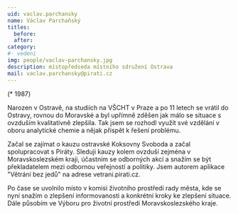 ```yaml
---
uid: vaclav.parchansky
name: Václav Parchaňský
titles:
  before: 
  after: 
category:
#- vedeni
img: people/vaclav-parchansky.jpg
description: místopředseda místního sdružení Ostrava
mail: vaclav.parchansky@pirati.cz
---
```


(* 1987)

Narozen v Ostravě, na studiích na VŠCHT v Praze a po 11 letech se vrátil do Ostravy, rovnou do Moravské a byl upřímně zděšen jak málo se situace s ovzduším kvalitativně zlepšila. Tak jsem se rozhodl využít své vzdělání v oboru analytické chemie a nějak přispět k řešení problému.

Začal se zajímat o kauzu ostravské Koksovny Svoboda a začal spolupracovat s Piráty. Sleduji kauzy kolem ovzduší zejména v Moravskoslezském kraji, účastním se odborných akcí a snažím se být překladatelem mezi odbornou veřejností a politiky. Jsem autorem aplikace "Větrání bez jedů" na adrese vetrani.pirati.cz.

Po čase se uvolnilo místo v komisi životního prostředí rady města, kde se nyní snažím o zlepšení informovanosti a konkrétní kroky ke zlepšení situace. Dále působím ve Výboru pro životní prostředí Moravskoslezského kraje. 
